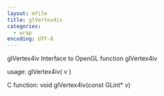 ```yaml
---
layout: mfile
title: glVertex4iv
categories:
  - wrap
encoding: UTF-8
---
```


glVertex4iv  Interface to OpenGL function glVertex4iv

usage:  glVertex4iv( v )

C function:  void glVertex4iv(const GLint\* v)